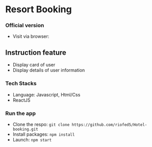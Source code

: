 # Resort Booking

### Official version
* Visit via browser:

   
## Instruction feature
* Display card of user 
* Display details of user information
    
### Tech Stacks
* Language: Javascript, Html/Css
* ReactJS


### Run the app
* Clone the respo: `git clone https://github.com/riofed5/Hotel-booking.git`
* Install packages: `npm install`
* Launch: `npm start`

